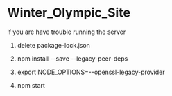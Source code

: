 # Winter_Olympic_Site

if you are have trouble running the server

1. delete package-lock.json

2. npm install --save --legacy-peer-deps

3. export NODE_OPTIONS=--openssl-legacy-provider

4. npm start

